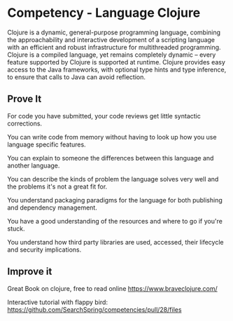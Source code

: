 # Competency - Language Clojure

Clojure is a dynamic, general-purpose programming language, combining the approachability and interactive development of a scripting language with an efficient and robust infrastructure for multithreaded programming. Clojure is a compiled language, yet remains completely dynamic – every feature supported by Clojure is supported at runtime. Clojure provides easy access to the Java frameworks, with optional type hints and type inference, to ensure that calls to Java can avoid reflection.

## Prove It

For code you have submitted, your code reviews get little syntactic corrections.

You can write code from memory without having to look up how you use language specific features.

You can explain to someone the differences between this language and another language.

You can describe the kinds of problem the language solves very well and the problems it's not a great fit for.

You understand packaging paradigms for the language for both publishing and dependency management.

You have a good understanding of the resources and where to go if you're stuck.

You understand how third party libraries are used, accessed, their lifecycle and security implications.

## Improve it

Great Book on clojure, free to read online https://www.braveclojure.com/

Interactive tutorial with flappy bird: https://github.com/SearchSpring/competencies/pull/28/files
